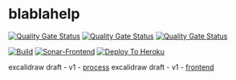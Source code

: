 # blablahelp

[![Quality Gate Status](https://sonarcloud.io/api/project_badges/measure?project=nicolekarakin_blablahelp&metric=alert_status)](https://sonarcloud.io/summary/new_code?id=nicolekarakin_blablahelp)
[![Quality Gate Status](https://sonarcloud.io/api/project_badges/measure?project=nicolekarakin_blablahelp_backend&metric=alert_status)](https://sonarcloud.io/summary/new_code?id=nicolekarakin_blablahelp_backend)
[![Quality Gate Status](https://sonarcloud.io/api/project_badges/measure?project=nicolekarakin_blablahelp_frontend&metric=alert_status)](https://sonarcloud.io/summary/new_code?id=nicolekarakin_blablahelp_frontend)

[![Build](https://github.com/nicolekarakin/blablahelp/actions/workflows/build.yml/badge.svg)](https://github.com/nicolekarakin/blablahelp/actions/workflows/build.yml)
[![Sonar-Frontend](https://github.com/nicolekarakin/blablahelp/actions/workflows/sonar-frontend.yml/badge.svg)](https://github.com/nicolekarakin/blablahelp/actions/workflows/sonar-frontend.yml)
[![Deploy To Heroku](https://github.com/nicolekarakin/blablahelp/actions/workflows/deploytoheroku.yml/badge.svg)](https://github.com/nicolekarakin/blablahelp/actions/workflows/deploytoheroku.yml)

excalidraw draft - v1 - [process](https://excalidraw.com/#json=wIjhotfj6wie27cewGeKW,hW-czwpHf0636T4YJzLsag)
excalidraw draft - v1 - [frontend](https://excalidraw.com/#json=7dijOBZHHcr4nm6OAVIfl,invCZILwpXRPBB9Qaf0hNw)